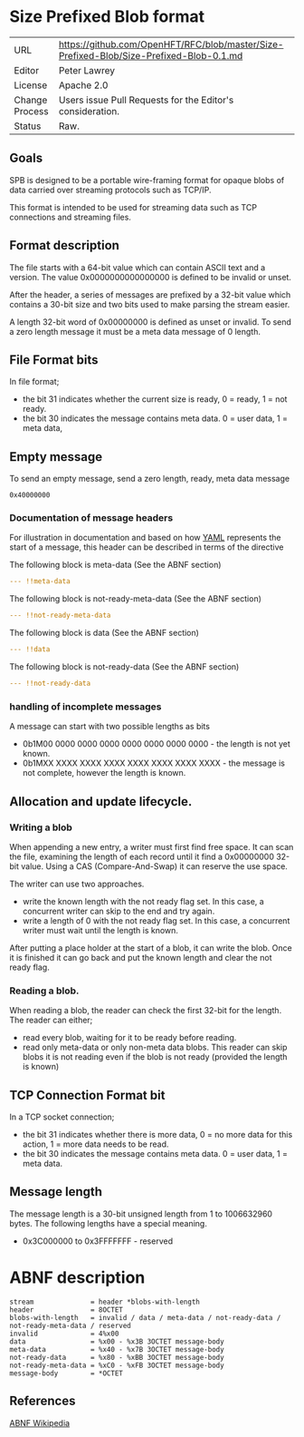 # Size Prefixed Blob format

|           |                                                                                           |
|:--------- | ----------------------------------------------------------------------------------------- |
| URL       | https://github.com/OpenHFT/RFC/blob/master/Size-Prefixed-Blob/Size-Prefixed-Blob-0.1.md   |
| Editor    | Peter Lawrey                                                                              |
| License   | Apache 2.0                                                                                |
| Change Process | Users issue Pull Requests for the Editor's consideration.                            |
| Status    | Raw.                                                                                      |

## Goals
SPB is designed to be a portable wire-framing format for opaque blobs of data carried over streaming protocols such as TCP/IP.

This format is intended to be used for streaming data such as TCP connections and streaming files.

## Format description
The file starts with a 64-bit value which can contain ASCII text and a version.  The value 0x0000000000000000 is defined to be invalid or unset.

After the header, a series of messages are prefixed by a 32-bit value which contains a 30-bit size and two bits used to make parsing the stream easier.

A length 32-bit word of 0x00000000 is defined as unset or invalid. To send a zero length message it must be a meta data message of 0 length.

## File Format bits
In file format;
 
 - the bit 31 indicates whether the current size is ready, 0 = ready, 1 = not ready.  
 - the bit 30 indicates the message contains meta data. 0 = user data, 1 = meta data,

## Empty message
To send an empty message, send a zero length, ready, meta data message
```
0x40000000
```

### Documentation of message headers
For illustration in documentation and based on how [YAML](http://yaml.org/spec/1.2/spec.html) represents the start of a message, this header can be described in terms of the directive

The following block is meta-data (See the ABNF section)
```yaml
--- !!meta-data
```

The following block is not-ready-meta-data (See the ABNF section)
```yaml
--- !!not-ready-meta-data
```

The following block is data (See the ABNF section)
```yaml
--- !!data
```

The following block is not-ready-data (See the ABNF section)
```yaml
--- !!not-ready-data
```

### handling of incomplete messages

A message can start with two possible lengths as bits
 
 - 0b1M00 0000 0000 0000 0000 0000 0000 0000 - the length is not yet known.
 - 0b1MXX XXXX XXXX XXXX XXXX XXXX XXXX XXXX - the message is not complete, however the length is known.   

## Allocation and update lifecycle.

### Writing a blob
When appending a new entry, a writer must first find free space.
It can scan the file, examining the length of each record until it find a 0x00000000 32-bit value.
Using a CAS (Compare-And-Swap) it can reserve the use space.

The writer can use two approaches.
- write the known length with the not ready flag set. In this case, a concurrent writer can skip to the end and try again.
- write a length of 0 with the not ready flag set. In this case, a concurrent writer must wait until the length is known.

After putting a place holder at the start of a blob, it can write the blob.
Once it is finished it can go back and put the known length and clear the not ready flag.

### Reading a blob.
When reading a blob, the reader can check the first 32-bit for the length.  The reader can either;
 - read every blob, waiting for it to be ready before reading.
 - read only meta-data or only non-meta data blobs.  This reader can skip blobs it is not reading even if the  blob is not ready (provided the length is known)


## TCP Connection Format bit
In a TCP socket connection;

 - the bit 31 indicates whether there is more data, 0 = no more data for this action, 1 = more data needs to be read.
 - the bit 30 indicates the message contains meta data. 0 = user data, 1 = meta data.

## Message length
The message length is a 30-bit unsigned length from 1 to 1006632960 bytes.  The following lengths have a special meaning.

 - 0x3C000000 to 0x3FFFFFFF - reserved
 
# ABNF description

```
stream              = header *blobs-with-length
header              = 8OCTET
blobs-with-length   = invalid / data / meta-data / not-ready-data / not-ready-meta-data / reserved
invalid             = 4%x00
data                = %x00 - %x3B 3OCTET message-body
meta-data           = %x40 - %x7B 3OCTET message-body
not-ready-data      = %x80 - %xBB 3OCTET message-body
not-ready-meta-data = %xC0 - %xFB 3OCTET message-body
message-body        = *OCTET
```

## References

[ABNF Wikipedia](http://en.wikipedia.org/wiki/Augmented_Backus%E2%80%93Naur_Form)
